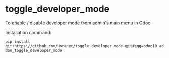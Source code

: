 # toggle_developer_mode
To enable / disable developer mode from admin's main menu in Odoo

Installation command:

`pip install git+https://github.com/Horanet/toggle_developer_mode.git#egg=odoo10_addon_toggle_developer_mode`
